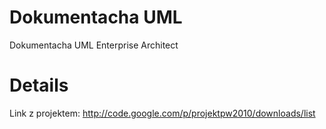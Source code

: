 # Dokumentacha UML #

Dokumentacha UML Enterprise Architect


# Details #

Link z projektem:
http://code.google.com/p/projektpw2010/downloads/list